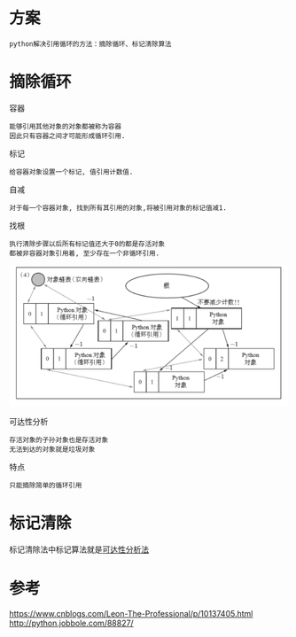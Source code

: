 
# 方案

	python解决引用循环的方法：摘除循环、标记清除算法


# 摘除循环

容器

	能够引用其他对象的对象都被称为容器
	因此只有容器之间才可能形成循环引用.
	

标记

 	给容器对象设置一个标记, 值引用计数值.

自减

  	对于每一个容器对象, 找到所有其引用的对象,将被引用对象的标记值减1.
	
	
找根

  	执行清除步骤以后所有标记值还大于0的都是存活对象
	都被非容器对象引用着, 至少存在一个非循环引用.

![](https://github.com/RodJohn/jvm/blob/master/img/%E5%BE%AA%E7%8E%AF%E5%BC%95%E7%94%A8%E8%A7%A3%E5%86%B3%E6%96%B9%E6%A1%88.png)
	
可达性分析

	存活对象的子孙对象也是存活对象
	无法到达的对象就是垃圾对象

特点

	只能摘除简单的循环引用
# 标记清除



标记清除法中标记算法就是[可达性分析法](https://github.com/RodJohn/jvm/blob/master/md/%E5%AF%B9%E8%B1%A1%E6%A0%87%E8%AE%B0_%E5%8F%AF%E8%BE%BE%E6%80%A7%E5%88%86%E6%9E%90%E6%B3%95.md)


# 参考

https://www.cnblogs.com/Leon-The-Professional/p/10137405.html  
http://python.jobbole.com/88827/

